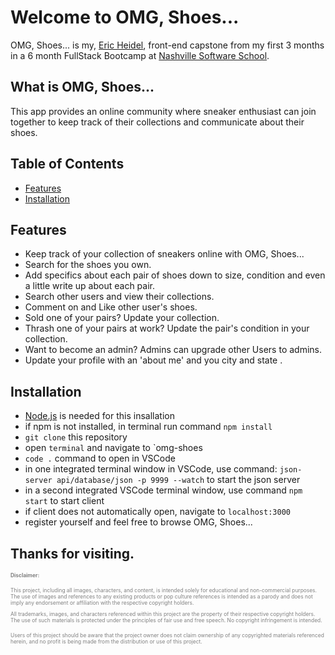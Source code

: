 # Welcome to OMG, Shoes...

OMG, Shoes... is my, [Eric Heidel](https://github.com/ericlheidel), front-end
capstone from my first 3 months in a 6 month FullStack Bootcamp at
[Nashville Software School](https://nashvillesoftwareschool.com/).

## What is OMG, Shoes...

This app provides an online community where sneaker enthusiast can join together
to keep track of their collections and communicate about their shoes.

## Table of Contents

- [Features](#features)
- [Installation](#installation)

## Features

- Keep track of your collection of sneakers online with OMG, Shoes...
- Search for the shoes you own.
- Add specifics about each pair of shoes down to size, condition and even a
  little write up about each pair.
- Search other users and view their collections.
- Comment on and Like other user's shoes.
- Sold one of your pairs? Update your collection.
- Thrash one of your pairs at work? Update the pair's condition in your
  collection.
- Want to become an admin? Admins can upgrade other Users to admins.
- Update your profile with an 'about me' and you city and state .

## Installation

- [Node.js](https://nodejs.org/en) is needed for this insallation
- if npm is not installed, in terminal run command `npm install`
- `git clone` this repository
- open `terminal` and navigate to `omg-shoes
- `code .` command to open in VSCode
- in one integrated terminal window in VSCode, use command:
  `json-server api/database/json -p 9999 --watch` to start the json server
- in a second integrated VSCode terminal window, use command `npm start` to
  start client
- if client does not automatically open, navigate to `localhost:3000`
- register yourself and feel free to browse OMG, Shoes...

## Thanks for visiting.

<small style="font-size: 0.6em; color: gray;">**Disclaimer:**

This project, including all images, characters, and content, is intended solely
for educational and non-commercial purposes. The use of images and references to
any existing products or pop culture references is intended as a parody and does
not imply any endorsement or affiliation with the respective copyright holders.

All trademarks, images, and characters referenced within this project are the
property of their respective copyright holders. The use of such materials is
protected under the principles of fair use and free speech. No copyright
infringement is intended.

Users of this project should be aware that the project owner does not claim
ownership of any copyrighted materials referenced herein, and no profit is being
made from the distribution or use of this project. </small>
